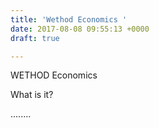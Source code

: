 ```yaml
---
title: 'Wethod Economics '
date: 2017-08-08 09:55:13 +0000
draft: true

---
```



WETHOD Economics

What is it?

........